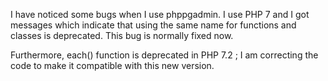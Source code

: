 I have noticed some bugs when I use phppgadmin. I use PHP 7 and I got messages which indicate that using the same name for functions and classes is deprecated. This bug is normally fixed now.

Furthermore, each() function is deprecated in PHP 7.2 ; I am correcting the code to make it compatible with this new version.

